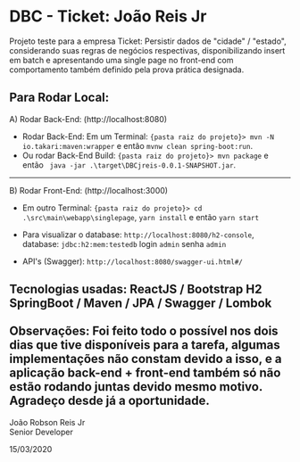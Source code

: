 # DBC - Ticket: João Reis Jr
Projeto teste para a empresa Ticket: Persistir dados de "cidade" / "estado", considerando suas regras de negócios respectivas, disponibilizando insert em batch e apresentando uma single page no front-end com comportamento também definido pela prova prática designada.
        
         
        
Para Rodar Local:
---------------------            
A) Rodar Back-End: (http://localhost:8080)
* Rodar Back-End: Em um Terminal: `{pasta raiz do projeto}> mvn -N io.takari:maven:wrapper` e então `mvnw clean spring-boot:run`.
* Ou rodar Back-End Build: `{pasta raiz do projeto}> mvn package` e então ` java -jar .\target\DBCjreis-0.0.1-SNAPSHOT.jar`.
---------------------
B) Rodar Front-End: (http://localhost:3000)
* Em outro Terminal: `{pasta raiz do projeto}> cd .\src\main\webapp\singlepage`,  `yarn install` e então `yarn start`

* Para visualizar o database: `http://localhost:8080/h2-console`, database: `jdbc:h2:mem:testedb` login `admin` senha `admin` 

* API's (Swagger): `http://localhost:8080/swagger-ui.html#/`

Tecnologias usadas:
 ReactJS / Bootstrap
 H2
 SpringBoot / Maven / JPA / Swagger / Lombok \
 \
Observações: Foi feito todo o possível nos dois dias que tive disponíveis para a tarefa, algumas implementações não constam devido a isso, e a aplicação back-end + front-end também só não estão rodando juntas devido mesmo motivo. Agradeço desde já a oportunidade.
-----------------
 João Robson Reis Jr\
 Senior Developer
 
 15/03/2020